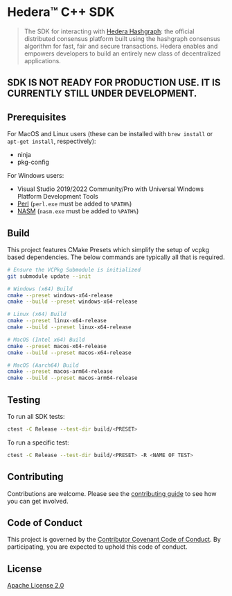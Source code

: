 # Hedera™ C++ SDK

> The SDK for interacting with [Hedera Hashgraph]: the official distributed
> consensus platform built using the hashgraph consensus algorithm for fast,
> fair and secure transactions. Hedera enables and empowers developers to
> build an entirely new class of decentralized applications.

[Hedera Hashgraph]: https://hedera.com

## SDK IS NOT READY FOR PRODUCTION USE. IT IS CURRENTLY STILL UNDER DEVELOPMENT.

## Prerequisites

For MacOS and Linux users (these can be installed with `brew install` or `apt-get install`, respectively):

- ninja
- pkg-config

For Windows users:

- Visual Studio 2019/2022 Community/Pro with Universal Windows Platform Development Tools
- [Perl](http://strawberryperl.com/) (`perl.exe` must be added to `%PATH%`)
- [NASM](https://www.nasm.us) (`nasm.exe` must be added to `%PATH%`)

## Build

This project features CMake Presets which simplify the setup of vcpkg based dependencies. The below commands are
typically all that is required.

```sh
# Ensure the VCPkg Submodule is initialized
git submodule update --init

# Windows (x64) Build
cmake --preset windows-x64-release
cmake --build --preset windows-x64-release

# Linux (x64) Build
cmake --preset linux-x64-release
cmake --build --preset linux-x64-release

# MacOS (Intel x64) Build
cmake --preset macos-x64-release
cmake --build --preset macos-x64-release

# MacOS (Aarch64) Build
cmake --preset macos-arm64-release
cmake --build --preset macos-arm64-release
```

## Testing

To run all SDK tests:

```sh
ctest -C Release --test-dir build/<PRESET>
```

To run a specific test:

```sh
ctest -C Release --test-dir build/<PRESET> -R <NAME OF TEST>
```

## Contributing

Contributions are welcome. Please see the
[contributing guide](https://github.com/hashgraph/.github/blob/main/CONTRIBUTING.md)
to see how you can get involved.

## Code of Conduct

This project is governed by the
[Contributor Covenant Code of Conduct](https://github.com/hashgraph/.github/blob/main/CODE_OF_CONDUCT.md). By
participating, you are expected to uphold this code of conduct.

## License

[Apache License 2.0](LICENSE)
